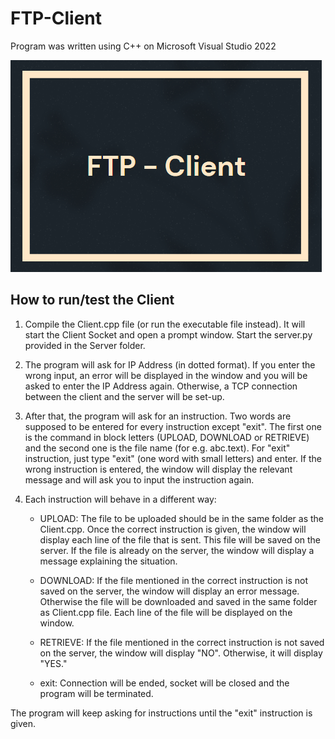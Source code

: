 # FTP-Client

Program was written using C++ on Microsoft Visual Studio 2022

![FTP Client Template](FTPClient.png)

## How to run/test the Client

1. Compile the Client.cpp file (or run the executable file instead). It will start the Client Socket and open a prompt window. Start the server.py provided in the Server folder.

2. The program will ask for IP Address (in dotted format). If you enter the wrong input, an error will be displayed in the window and you will be asked to enter the IP Address again. Otherwise, a TCP connection between the client and the server will be set-up.

3. After that, the program will ask for an instruction. Two words are supposed to be entered for every instruction except "exit". The first one is the command in block letters (UPLOAD, DOWNLOAD or RETRIEVE) and the second one is the file name (for e.g. abc.text). For "exit" instruction, just type "exit" (one word with small letters) and enter. If the wrong instruction is entered, the window will display the relevant message and will ask you to input the instruction again.

4. Each instruction will behave in a different way:

	* UPLOAD: The file to be uploaded should be in the same folder as the Client.cpp. Once the correct instruction is given, the window will display each line of the file that is sent. This file will be saved on the server. If the file is already on the server, the window will display a message explaining the situation.

	* DOWNLOAD: If the file mentioned in the correct instruction is not saved on the server, the window will display an error message. Otherwise the file will be downloaded and saved in the same folder as Client.cpp file. Each line of the file will be displayed on the window.

	* RETRIEVE: If the file mentioned in the correct instruction is not saved on the server, the window will display "NO". Otherwise, it will display "YES."
    
	* exit: Connection will be ended, socket will be closed and the program will be terminated.

The program will keep asking for instructions until the "exit" instruction is given.